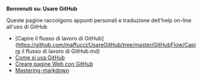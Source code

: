 **Benvenuti su: Usare GitHub**

Queste pagine raccolgono appunti personali e traduzione dell'help on-line all'uso di GitHub

- [Capire il flusso di lavoro di GitHub](https://github.com/maffucci/UsareGitHub/tree/master/GitHubFlow/Capire il flusso di lavoro di GitHub.md)
- [Come si usa GitHub](https://github.com/maffucci/UsareGitHub)
- [Creare pagine Web con GitHub](https://github.com/maffucci/UsareGitHub/tree/master/GitHubPages)
- [Mastering-markdown](https://github.com/maffucci/UsareGitHub/tree/master/Markdown)

